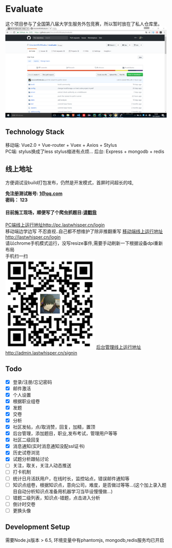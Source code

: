 # Evaluate
这个项目参与了全国第八届大学生服务外包竞赛，所以暂时放在了私人仓库里。  
![repo截图](./repo.png)

## Technology Stack
移动端: Vue2.0 + Vue-router + Vuex + Axios + Stylus  
PC端: stylus换成了less stylus缩进有点烦...
后台: Express + mongodb + redis

## 线上地址
方便调试没build打包发布，仍然是开发模式，首屏时间超长的哇, 

<b>免注册测试账号: 1@qq.com</b>  
<b>密码： 123  </b>  

#### 目前施工现场，顺便写了个爬虫抓题目:[请戳我](https://github.com/UnscientificMisaka/Spider)
[PC端线上运行地址http://pc.lastwhisper.cn/login](http://pc.lastwhisper.cn/home)  
移动端边学边写 不忍直视..自己都不想维护了除非推翻重写
[移动端线上运行地址http://lastwhisper.cn/login](http://lastwhisper.cn/login)  
请以chrome手机模式运行，没写resize事件,需要手动刷新一下根据设备dpi重新布局  
手机扫一扫  
![二维码](./QRcode.png)
[后台管理线上运行地址http://admin.lastwhisper.cn/signin](http://admin.lastwhisper.cn/signin)  

## Todo
* [x] 登录/注册/忘记密码
* [x] 邮件激活
* [x] 个人设置
* [x] 根据职业组卷
* [x] 发题
* [x] 交卷
* [x] 分析
* [x] 社区发帖，点/取消赞，回复，加精，置顶
* [x] 后台管理，添加题目，职业,发布考试，管理用户等等
* [x] 社区二级回复
* [x] 消息通知(实时消息通知没配ssl证书)
* [x] 历史试卷浏览
* [x] 试题分析跟帖讨论
* [ ] 关注，取关，关注人动态推送
* [ ] 打卡机制
* [ ] 统计日月活跃用户，在线时长，监控站点，错误邮件通知等
* [ ] 知识点组卷，根据知识点，意向公司，难度，是否做过等等...(这个加上录入题目自动分析知识点准备用机器学习当毕设慢慢做...)
* [ ] 错题二级列表，知识点-错题，点击进入分析
* [ ] 倒计时交卷
* [ ] 更换头像

## Development  Setup
需要Node.js版本 > 6.5, 环境变量中有phantomjs, mongodb,redis服务均已开启

